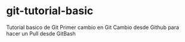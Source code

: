 # git-tutorial-basic
Tutorial basico de Git
Primer cambio en Git
Cambio desde Github para hacer un Pull desde GitBash
